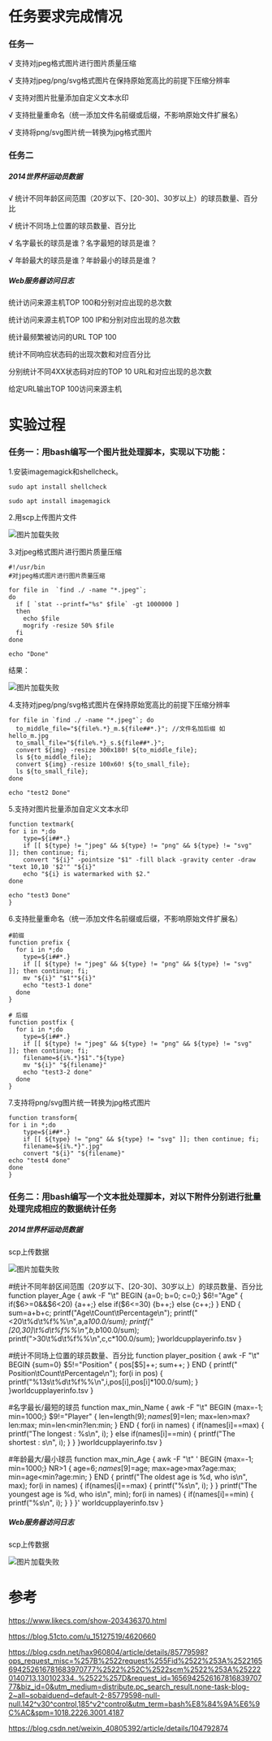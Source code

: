 # 任务要求完成情况

### 任务一

√ 支持对jpeg格式图片进行图片质量压缩

√ 支持对jpeg/png/svg格式图片在保持原始宽高比的前提下压缩分辨率

√ 支持对图片批量添加自定义文本水印

√ 支持批量重命名（统一添加文件名前缀或后缀，不影响原始文件扩展名）

√ 支持将png/svg图片统一转换为jpg格式图片

### 任务二

##### 2014世界杯运动员数据

√ 统计不同年龄区间范围（20岁以下、[20-30]、30岁以上）的球员数量、百分比

√ 统计不同场上位置的球员数量、百分比

√ 名字最长的球员是谁？名字最短的球员是谁？

√ 年龄最大的球员是谁？年龄最小的球员是谁？

##### Web服务器访问日志

统计访问来源主机TOP 100和分别对应出现的总次数

统计访问来源主机TOP 100 IP和分别对应出现的总次数

统计最频繁被访问的URL TOP 100

统计不同响应状态码的出现次数和对应百分比

分别统计不同4XX状态码对应的TOP 10 URL和对应出现的总次数

给定URL输出TOP 100访问来源主机

# 实验过程

### 任务一：用bash编写一个图片批处理脚本，实现以下功能：

1.安装imagemagick和shellcheck。

    sudo apt install shellcheck

    sudo apt install imagemagick

2.用scp上传图片文件

![图片加载失败](scp上传图片.png)

3.对jpeg格式图片进行图片质量压缩

    #!/usr/bin
    #对jpeg格式图片进行图片质量压缩

    for file in  `find ./ -name "*.jpeg"`;
    do 
      if [ `stat --printf="%s" $file` -gt 1000000 ]
      then
        echo $file
        mogrify -resize 50% $file
      fi
    done

    echo "Done"

结果：

![图片加载失败](结果_1.png)

4.支持对jpeg/png/svg格式图片在保持原始宽高比的前提下压缩分辨率

    for file in `find ./ -name "*.jpeg"`; do
      to_middle_file="${file%.*}_m.${file##*.}"; //文件名加后缀 如 hello_m.jpg
      to_small_file="${file%.*}_s.${file##*.}";
      convert ${img} -resize 300x180! ${to_middle_file};
      ls ${to_middle_file};
      convert ${img} -resize 100x60! ${to_small_file};
      ls ${to_small_file};
    done

    echo "test2 Done"

5.支持对图片批量添加自定义文本水印

    function textmark{
    for i in *;do
        type=${i##*.}
        if [[ ${type} != "jpeg" && ${type} != "png" && ${type} != "svg" ]]; then continue; fi;
        convert "${i}" -pointsize "$1" -fill black -gravity center -draw "text 10,10 '$2'" "${i}"
        echo "${i} is watermarked with $2."
    done

    echo "test3 Done"
    }

6.支持批量重命名（统一添加文件名前缀或后缀，不影响原始文件扩展名）

    #前缀
    function prefix {
      for i in *;do
        type=${i##*.}
        if [[ ${type} != "jpeg" && ${type} != "png" && ${type} != "svg" ]]; then continue; fi;
        mv "${i}" "$1""${i}"
        echo "test3-1 done"
      done
    }

    # 后缀
    function postfix {
      for i in *;do
        type=${i##*.}
        if [[ ${type} != "jpeg" && ${type} != "png" && ${type} != "svg" ]]; then continue; fi;
        filename=${i%.*}$1"."${type}
        mv "${i}" "${filename}"
        echo "test3-2 done"
      done
    }

7.支持将png/svg图片统一转换为jpg格式图片

    function transform{
    for i in *;do
        type=${i##*.}
        if [[ ${type} != "png" && ${type} != "svg" ]]; then continue; fi;
        filename=${i%.*}".jpg"
        convert "${i}" "${filename}"
   	echo "test4 done"
    done
    }

### 任务二：用bash编写一个文本批处理脚本，对以下附件分别进行批量处理完成相应的数据统计任务

##### 2014世界杯运动员数据

scp上传数据

![图片加载失败](上传任务2-1数据.png)

#统计不同年龄区间范围（20岁以下、[20-30]、30岁以上）的球员数量、百分比
    function player_Age {
      awk -F "\t" 
        BEGIN {a=0; b=0; c=0;}
        $6!="Age" {
            if($6>=0&&$6<20) {a++;}
            else if($6<=30) {b++;}
            else {c++;}
        }
        END {
            sum=a+b+c;
            printf("Age\tCount\tPercentage\n");
            printf("<20\t%d\t%f%%\n",a,a*100.0/sum);
            printf("[20,30]\t%d\t%f%%\n",b,b*100.0/sum);
            printf(">30\t%d\t%f%%\n",c,c*100.0/sum);
        }worldcupplayerinfo.tsv
    }

#统计不同场上位置的球员数量、百分比
    function player_position {
      awk -F "\t" 
        BEGIN {sum=0}
        $5!="Position" {
            pos[$5]++;
            sum++;
        }
        END {
            printf("    Position\tCount\tPercentage\n");
            for(i in pos) {
                printf("%13s\t%d\t%f%%\n",i,pos[i],pos[i]*100.0/sum);
            }
        }worldcupplayerinfo.tsv
    }

#名字最长/最短的球员
    function max_min_Name {
      awk -F "\t" 
        BEGIN {max=-1; min=1000;}
        $9!="Player" {
            len=length($9);
            names[$9]=len;
            max=len>max?len:max;
            min=len<min?len:min;
        }
        END {
            for(i in names) {
                if(names[i]==max) {
                    printf("The longest : %s\n", i);
                } else  if(names[i]==min) {
                    printf("The shortest : s\n", i);
                }
            }
        }worldcupplayerinfo.tsv
    }

#年龄最大/最小球员
    function max_min_Age {
      awk -F "\t" '
        BEGIN {max=-1; min=1000;}
        NR>1 {
            age=$6;
            names[$9]=age;
            max=age>max?age:max;
            min=age<min?age:min;
        }
        END {
            printf("The oldest age is %d, who is\n", max);
            for(i in names) {
                if(names[i]==max) { printf("%s\n", i); }
            }
            printf("The youngest age is %d, who is\n", min);
            for(i in names) {
                if(names[i]==min) { printf("%s\n", i); }
            }
        }' worldcupplayerinfo.tsv
    }

##### Web服务器访问日志

scp上传数据

![图片加载失败](scp上传任务2-2数据.png)

# 参考

https://www.likecs.com/show-203436370.html

https://blog.51cto.com/u_15127519/4620660

https://blog.csdn.net/hax960804/article/details/85779598?ops_request_misc=%257B%2522request%255Fid%2522%253A%2522165694252616781683970777%2522%252C%2522scm%2522%253A%252220140713.130102334..%2522%257D&request_id=165694252616781683970777&biz_id=0&utm_medium=distribute.pc_search_result.none-task-blog-2~all~sobaiduend~default-2-85779598-null-null.142^v30^control,185^v2^control&utm_term=bash%E8%84%9A%E6%9C%AC&spm=1018.2226.3001.4187

https://blog.csdn.net/weixin_40805392/article/details/104792874
